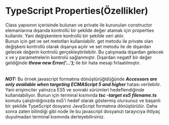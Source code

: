 <h1>TypeScript Properties(Özellikler) </h1>
Class yapısının içerisinde bulunan ve private ile kurunulan constructor elemanlarına dışarıda kontrollü bir şekilde değer atamak için properties kullanılır. Yani değişkenlere kontrollü bir şekilde veri atılır.<br>
Bunun için get ve set metotları kullanılabilir. get metodu ile private olan değişkeni kontrollü olarak dışarıya açılır ve set metodu ile de dışardan gelecek değerin kontrolü gerçekleştirilebilir. Bu çalışmada dışardan gelecek x ve y parametrelerin kontrolü sağlanmıştır. Dışardan negatif bir değer geldiğinde <b><i>throw new Error('...'); </i></b> ile bir hata mesajı fırlaatılmıştır.<br>
<br><br>
<b><i>NOT:</i></b> Bu örnek javascript formatına dönüştürüğldüğünde <b><i>Accessors are only available when targeting ECMAScript 5 and higher</i></b> hatası verilebilir.
Yani erişimciler yalnızca ES5 ve sonraki sürümleri hedeflendiğinde kullanılabiliyor.
 Bunun için terminal kısmında <b><i>tsc -target es5 filename.ts</i></b> komutu çalıştırdığınızda es5'i hedef olarak göstermiş olursunuz ve başarılı bir şekilde TypeScript dosyanız JavaScript formatına dönüştürülür. 
 Daha sonra zaten bilindiği gibi node ile bu javascript dosyanızı tarayıcıya ihtiyaç duyulmadan terminal kısmında derleyebilirsiniz.

